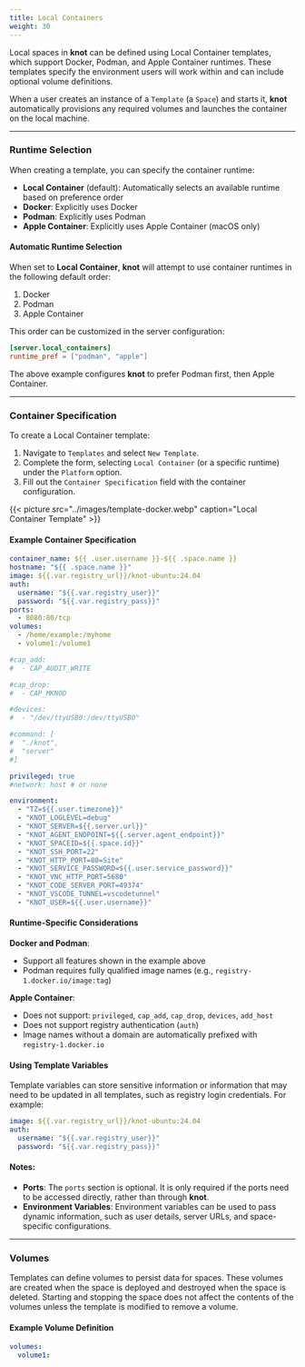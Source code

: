 ```yaml
---
title: Local Containers
weight: 30
---
```


Local spaces in **knot** can be defined using Local Container templates, which support Docker, Podman, and Apple Container runtimes. These templates specify the environment users will work within and can include optional volume definitions.

When a user creates an instance of a `Template` (a `Space`) and starts it, **knot** automatically provisions any required volumes and launches the container on the local machine.

---

### Runtime Selection

When creating a template, you can specify the container runtime:

- **Local Container** (default): Automatically selects an available runtime based on preference order
- **Docker**: Explicitly uses Docker
- **Podman**: Explicitly uses Podman
- **Apple Container**: Explicitly uses Apple Container (macOS only)

#### Automatic Runtime Selection

When set to **Local Container**, **knot** will attempt to use container runtimes in the following default order:

1. Docker
2. Podman
3. Apple Container

This order can be customized in the server configuration:

```toml
[server.local_containers]
runtime_pref = ["podman", "apple"]
```

The above example configures **knot** to prefer Podman first, then Apple Container.

---

### Container Specification

To create a Local Container template:

1. Navigate to `Templates` and select `New Template`.
2. Complete the form, selecting `Local Container` (or a specific runtime) under the `Platform` option.
3. Fill out the `Container Specification` field with the container configuration.

{{< picture src="../images/template-docker.webp" caption="Local Container Template" >}}

#### Example Container Specification

```yaml
container_name: ${{ .user.username }}-${{ .space.name }}
hostname: "${{ .space.name }}"
image: ${{.var.registry_url}}/knot-ubuntu:24.04
auth:
  username: "${{.var.registry_user}}"
  password: "${{.var.registry_pass}}"
ports:
  - 8080:80/tcp
volumes:
  - /home/example:/myhome
  - volume1:/volume1

#cap_add:
#  - CAP_AUDIT_WRITE

#cap_drop:
#  - CAP_MKNOD

#devices:
#  - "/dev/ttyUSB0:/dev/ttyUSB0"

#command: [
#  "./knot",
#  "server"
#]

privileged: true
#network: host # or none

environment:
  - "TZ=${{.user.timezone}}"
  - "KNOT_LOGLEVEL=debug"
  - "KNOT_SERVER=${{.server.url}}"
  - "KNOT_AGENT_ENDPOINT=${{.server.agent_endpoint}}"
  - "KNOT_SPACEID=${{.space.id}}"
  - "KNOT_SSH_PORT=22"
  - "KNOT_HTTP_PORT=80=Site"
  - "KNOT_SERVICE_PASSWORD=${{.user.service_password}}"
  - "KNOT_VNC_HTTP_PORT=5680"
  - "KNOT_CODE_SERVER_PORT=49374"
  - "KNOT_VSCODE_TUNNEL=vscodetunnel"
  - "KNOT_USER=${{.user.username}}"
```

#### Runtime-Specific Considerations

**Docker and Podman**:
- Support all features shown in the example above
- Podman requires fully qualified image names (e.g., `registry-1.docker.io/image:tag`)

**Apple Container**:
- Does not support: `privileged`, `cap_add`, `cap_drop`, `devices`, `add_host`
- Does not support registry authentication (`auth`)
- Image names without a domain are automatically prefixed with `registry-1.docker.io`

#### Using Template Variables

Template variables can store sensitive information or information that may need to be updated in all templates, such as registry login credentials. For example:

```yaml
image: ${{.var.registry_url}}/knot-ubuntu:24.04
auth:
  username: "${{.var.registry_user}}"
  password: "${{.var.registry_pass}}"
```

#### Notes:

- **Ports**: The `ports` section is optional. It is only required if the ports need to be accessed directly, rather than through **knot**.
- **Environment Variables**: Environment variables can be used to pass dynamic information, such as user details, server URLs, and space-specific configurations.

---

### Volumes

Templates can define volumes to persist data for spaces. These volumes are created when the space is deployed and destroyed when the space is deleted. Starting and stopping the space does not affect the contents of the volumes unless the template is modified to remove a volume.

#### Example Volume Definition

```yaml
volumes:
  volume1:
```
